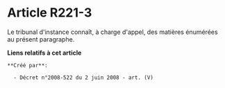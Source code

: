 # Article R221-3

Le tribunal d'instance connaît, à charge d'appel, des matières énumérées au présent paragraphe.

**Liens relatifs à cet article**

	**Créé par**:

	  - Décret n°2008-522 du 2 juin 2008 - art. (V)
